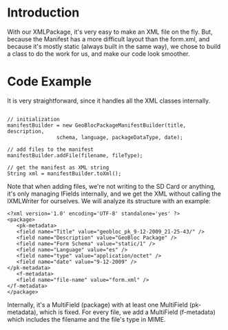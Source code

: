 # Introduction #

With our XMLPackage, it's very easy to make an XML file on the fly. But, because the Manifest has a more difficult layout than the form.xml, and because it's mostly static (always built in the same way), we chose to build a class to do the work for us, and make our code look smoother.


# Code Example #

It is very straightforward, since it handles all the XML classes internally.

```

// initialization
manifestBuilder = new GeoBlocPackageManifestBuilder(title, description, 
    			schema, language, packageDataType, date);

// add files to the manifest 
manifestBuilder.addFile(filename, fileType);

// get the manifest as XML string
String xml = manifestBuilder.toXml();

```

Note that when adding files, we're not writing to the SD Card or anything, it's only managing IFields internally, and we get the XML without calling the IXMLWriter for ourselves. We will analyze its structure with an example:

```
<?xml version='1.0' encoding='UTF-8' standalone='yes' ?>
<package>
   <pk-metadata>
   <field name="Title" value="geobloc_pk_9-12-2009_21-25-43/" />
   <field name="Description" value="GeoBloc Package" />
   <field name="Form Schema" value="static/1" />
   <field name="Language" value="es" />
   <field name="type" value="application/octet" />
   <field name="date" value="9-12-2009" />
</pk-metadata>
   <f-metadata>
   <field name="file-name" value="form.xml" />
</f-metadata>
</package>
```

Internally, it's a MultiField (package) with at least one MultiField (pk-metadata), which is fixed. For every file, we add a MultiField (f-metadata) which includes the filename and the file's type in MIME.